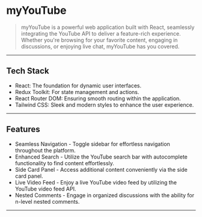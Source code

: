 # myYouTube


> myYouTube is a powerful web application built with React, seamlessly integrating the YouTube API to deliver a feature-rich experience. Whether you're browsing for your favorite content, engaging in discussions, or enjoying live chat, myYouTube has you covered.
---

## Tech Stack 

- React: The foundation for dynamic user interfaces.
- Redux Toolkit: For state management and actions.
- React Router DOM: Ensuring smooth routing within the application.
- Tailwind CSS: Sleek and modern styles to enhance the user experience.

---

## Features

- Seamless Navigation - Toggle sidebar for effortless navigation throughout the platform.
- Enhanced Search - Utilize the YouTube search bar with autocomplete functionality to find content effortlessly.
- Side Card Panel - Access additional content conveniently via the side card panel.
- Live Video Feed - Enjoy a live YouTube video feed by utilizing the YouTube video feed API.
- Nested Comments - Engage in organized discussions with the ability for n-level nested comments.

---

